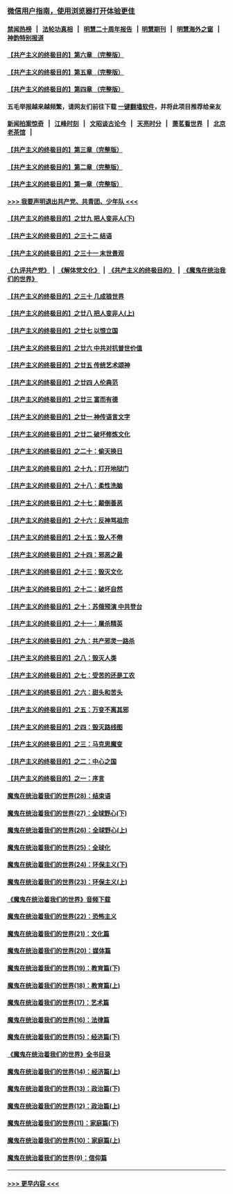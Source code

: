 ### [微信用户指南，使用浏览器打开体验更佳](https://github.com/gfw-breaker/banned-news1/blob/master/indexes/wechat-guide.md?t=0)
#### [禁闻热榜](热点新闻.md?t=0)  &nbsp;&nbsp;|&nbsp;&nbsp; [法轮功真相](https://github.com/gfw-breaker/truth/blob/master/README.md?t=0) &nbsp;&nbsp;|&nbsp;&nbsp; [明慧二十周年报告](https://github.com/gfw-breaker/mh-reports/blob/master/README.md?t=0) &nbsp;&nbsp;|&nbsp;&nbsp;[明慧期刊](https://github.com/gfw-breaker/mh-qikan) &nbsp;&nbsp;|&nbsp;&nbsp; [明慧海外之窗](https://github.com/gfw-breaker/mh-news/blob/master/README.md?t=0) &nbsp;&nbsp;|&nbsp;&nbsp; [神韵特别报道](https://github.com/gfw-breaker/mh-news/blob/master/shenyun.md?t=0)
#### [【共产主义的终极目的】第六章 （完整版）](../pages/nsc422/n11428913.md?t=02060144) 
#### [【共产主义的终极目的】第五章 （完整版）](../pages/nsc422/n11428912.md?t=02060144) 
#### [【共产主义的终极目的】第四章 （完整版）](../pages/nsc422/n11428907.md?t=02060144) 
#### 五毛举报越来越频繁，请网友们前往下载 [一键翻墙软件](https://github.com/gfw-breaker/ssr-accounts)，并将此项目推荐给亲友
#### [新闻拍案惊奇](https://github.com/gfw-breaker/banned-news1/blob/master/pages/link4.md) &nbsp;&nbsp;|&nbsp;&nbsp; [江峰时刻](https://github.com/gfw-breaker/banned-news1/blob/master/pages/link4.md) &nbsp;&nbsp;|&nbsp;&nbsp; [文昭谈古论今](https://github.com/gfw-breaker/banned-news1/blob/master/pages/link4.md) &nbsp;&nbsp;|&nbsp;&nbsp; [天亮时分](https://github.com/gfw-breaker/banned-news1/blob/master/pages/link4.md) &nbsp;&nbsp;|&nbsp;&nbsp; [萧茗看世界](https://github.com/gfw-breaker/banned-news1/blob/master/pages/link4.md) &nbsp;&nbsp;|&nbsp;&nbsp; [北京老茶馆](https://github.com/gfw-breaker/banned-news1/blob/master/pages/link4.md) &nbsp;&nbsp;|&nbsp;&nbsp; 
#### [【共产主义的终极目的】第三章（完整版）](../pages/nsc422/n11428848.md?t=02060144) 
#### [【共产主义的终极目的】第二章（完整版）](../pages/nsc422/n11428831.md?t=02060144) 
#### [【共产主义的终极目的】第一章（完整版）](../pages/nsc422/n11417651.md?t=02060144) 
#### [>>> 我要声明退出共产党、共青团、少年队 <<<](https://github.com/begood0513/goodnews/blob/master/quit/letter.md) 
#### [【共产主义的终极目的】之廿九 把人变非人(下)](../pages/nsc422/n11344140.md?t=02060144) 
#### [【共产主义的终极目的】之三十二 结语](../pages/nsc422/n11360535.md?t=02060144) 
#### [【共产主义的终极目的】之三十一 末世景观](../pages/nsc422/n11351129.md?t=02060144) 
#### [《九评共产党》](https://github.com/begood0513/9ping.md/blob/master/README.md) &nbsp;|&nbsp; [《解体党文化》](../../../../jtdwh.md/blob/master/README.md)  &nbsp;|&nbsp; [《共产主义的终极目的》](../../../../gczydzjmd.md/blob/master/README.md) &nbsp;|&nbsp; [《魔鬼在统治我们的世界》](../../../../mgztzwmdsj.md/blob/master/README.md) 
#### [【共产主义的终极目的】之三十 几成狼世界](../pages/nsc422/n11348280.md?t=02060144) 
#### [【共产主义的终极目的】之廿八 把人变非人(上)](../pages/nsc422/n11340492.md?t=02060144) 
#### [【共产主义的终极目的】之廿七 以恨立国](../pages/nsc422/n11336944.md?t=02060144) 
#### [【共产主义的终极目的】之廿六 中共对抗普世价值](../pages/nsc422/n11324785.md?t=02060144) 
#### [【共产主义的终极目的】之廿五 传统艺术颂神](../pages/nsc422/n11296396.md?t=02060144) 
#### [【共产主义的终极目的】之廿四 人伦典范](../pages/nsc422/n11296397.md?t=02060144) 
#### [【共产主义的终极目的】之廿三 富而有德](../pages/nsc422/n11283598.md?t=02060144) 
#### [【共产主义的终极目的】之廿一 神传语言文字](../pages/nsc422/n11263265.md?t=02060144) 
#### [【共产主义的终极目的】之廿二 破坏修炼文化](../pages/nsc422/n11245728.md?t=02060144) 
#### [【共产主义的终极目的】之二十：偷天换日](../pages/nsc422/n11238846.md?t=02060144) 
#### [【共产主义的终极目的】之十九：打开地狱门](../pages/nsc422/n11206376.md?t=02060144) 
#### [【共产主义的终极目的】之十八：柔性洗脑](../pages/nsc422/n11199994.md?t=02060144) 
#### [【共产主义的终极目的】之十七：颠倒善恶](../pages/nsc422/n11179782.md?t=02060144) 
#### [【共产主义的终极目的】之十六：反神骂祖宗](../pages/nsc422/n11166798.md?t=02060144) 
#### [【共产主义的终极目的】之十五：毁人不倦](../pages/nsc422/n11166792.md?t=02060144) 
#### [【共产主义的终极目的】之十四：邪恶之最](../pages/nsc422/n11150249.md?t=02060144) 
#### [【共产主义的终极目的】之十三：毁灭文化](../pages/nsc422/n11135227.md?t=02060144) 
#### [【共产主义的终极目的】之十二：破坏自然](../pages/nsc422/n11135214.md?t=02060144) 
#### [【共产主义的终极目的】之十：苏俄预演 中共登台](../pages/nsc422/n11118424.md?t=02060144) 
#### [【共产主义的终极目的】之十一：屠杀精英](../pages/nsc422/n11118442.md?t=02060144) 
#### [【共产主义的终极目的】之九：共产邪灵一路杀](../pages/nsc422/n11114139.md?t=02060144) 
#### [【共产主义的终极目的】之八：毁灭人类](../pages/nsc422/n11108503.md?t=02060144) 
#### [【共产主义的终极目的】之七：受苦的还是工农](../pages/nsc422/n11101809.md?t=02060144) 
#### [【共产主义的终极目的】之六：甜头和苦头](../pages/nsc422/n11096971.md?t=02060144) 
#### [【共产主义的终极目的】之五：万变不离其邪](../pages/nsc422/n11091285.md?t=02060144) 
#### [【共产主义的终极目的】之四：毁灭路线图](../pages/nsc422/n11086284.md?t=02060144) 
#### [【共产主义的终极目的】之三：马克思魔变](../pages/nsc422/n11061941.md?t=02060144) 
#### [【共产主义的终极目的】之二：中心之国](../pages/nsc422/n11047728.md?t=02060144) 
#### [【共产主义的终极目的】之一：序言](../pages/nsc422/n11086077.md?t=02060144) 
#### [魔鬼在统治着我们的世界(28)：结束语](../pages/nsc422/n10936246.md?t=02060144) 
#### [魔鬼在统治着我们的世界(27)：全球野心(下)](../pages/nsc422/n10928319.md?t=02060144) 
#### [魔鬼在统治着我们的世界(26)：全球野心(上)](../pages/nsc422/n10900318.md?t=02060144) 
#### [魔鬼在统治着我们的世界(25)：全球化](../pages/nsc422/n10788205.md?t=02060144) 
#### [魔鬼在统治着我们的世界(24)：环保主义(下)](../pages/nsc422/n10695307.md?t=02060144) 
#### [魔鬼在统治着我们的世界(23)：环保主义(上)](../pages/nsc422/n10688613.md?t=02060144) 
#### [《魔鬼在统治着我们的世界》音频下载](../pages/nsc422/n10635553.md?t=02060144) 
#### [魔鬼在统治着我们的世界(22)：恐怖主义](../pages/nsc422/n10614727.md?t=02060144) 
#### [魔鬼在统治着我们的世界(21)：文化篇](../pages/nsc422/n10597706.md?t=02060144) 
#### [魔鬼在统治着我们的世界(20)：媒体篇](../pages/nsc422/n10586579.md?t=02060144) 
#### [魔鬼在统治着我们的世界(19)：教育篇(下)](../pages/nsc422/n10564808.md?t=02060144) 
#### [魔鬼在统治着我们的世界(18)：教育篇(上)](../pages/nsc422/n10526970.md?t=02060144) 
#### [魔鬼在统治着我们的世界(17)：艺术篇](../pages/nsc422/n10499093.md?t=02060144) 
#### [魔鬼在统治着我们的世界(16)：法律篇](../pages/nsc422/n10485969.md?t=02060144) 
#### [魔鬼在统治着我们的世界(15)：经济篇(下)](../pages/nsc422/n10469975.md?t=02060144) 
#### [《魔鬼在统治着我们的世界》全书目录](../pages/nsc422/n10464261.md?t=02060144) 
#### [魔鬼在统治着我们的世界(14)：经济篇(上)](../pages/nsc422/n10457370.md?t=02060144) 
#### [魔鬼在统治着我们的世界(13)：政治篇(下)](../pages/nsc422/n10448270.md?t=02060144) 
#### [魔鬼在统治着我们的世界(12)：政治篇(上)](../pages/nsc422/n10444576.md?t=02060144) 
#### [魔鬼在统治着我们的世界(11)：家庭篇(下)](../pages/nsc422/n10440961.md?t=02060144) 
#### [魔鬼在统治着我们的世界(10)：家庭篇(上)](../pages/nsc422/n10435448.md?t=02060144) 
#### [魔鬼在统治着我们的世界(9)：信仰篇](../pages/nsc422/n10432159.md?t=02060144) 

----
#### [ >>> 更早内容 <<< ](../indexes/nsc422-earlier.md)
